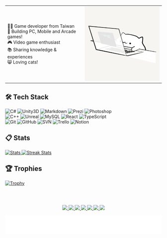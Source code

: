 <table style="border:none">
  <tr>
    <td>
      👨‍💻 Game developer from Taiwan <br/>
      🔨 Building PC, Mobile and Arcade games! <br/>
      🎮 Video game enthusiast <br/>
      📚 Sharing knowledge & experiences <br/>
      😸 Loving cats! <br/>
    </td>
    <td style="vertical-align: top">
      <img width="300" alt="hello!" src="Pics/BongoCat.gif" >
    </td>
  </tr>
</table>

## 🛠️ Tech Stack

![C#](https://img.shields.io/badge/-C%23%20-05122A?style=flat&logo=csharp)
![Unity3D](https://img.shields.io/badge/-Unity3D-05122A?style=flat&logo=Unity)
![Markdown](https://img.shields.io/badge/-Markdown-05122A?style=flat&logo=Markdown)
![Prezi](https://img.shields.io/badge/-Prezi-05122A?style=flat&logo=Prezi)
![Photoshop](https://img.shields.io/badge/-Photoshop-05122A?style=flat&logo=adobephotoshop)
<br />
![C++](https://img.shields.io/badge/-C%2B%2B-05122A?style=flat&logo=cplusplus)
![Unreal](https://img.shields.io/badge/-Unreal-05122A?style=flat&logo=UnrealEngine)
![MySQL](https://img.shields.io/badge/-MySQL-05122A?style=flat&logo=MySQL)
![React](https://img.shields.io/badge/-React-05122A?style=flat&logo=React)
![TypeScript](https://img.shields.io/badge/-TypeScript-05122A?style=flat&logo=TypeScript)
<br />
![Git](https://img.shields.io/badge/-Git-05122A?style=flat&logo=git)
![GitHub](https://img.shields.io/badge/-GitHub-05122A?style=flat&logo=github)
![SVN](https://img.shields.io/badge/-SVN-05122A?style=flat&logo=Subversion)
![Trello](https://img.shields.io/badge/-Trello-05122A?style=flat&logo=Trello)
![Notion](https://img.shields.io/badge/-Notion-05122A?style=flat&logo=Notion)

## 📋 Stats

<div>
    <a href="https://github-readme-stats.vercel.app">
        <img width="44.3%" alt="Stats" src="https://github-readme-stats.vercel.app/api?&count_private=true&include_all_commits=true&username=snoopyuj&theme=onedark&custom_title=GitHub+Stats&hide_border=true"/>
    </a>
    <a href="https://github-readme-streak-stats.herokuapp.com">
        <img width="49%" alt="Streak Stats" src="https://github-readme-streak-stats.herokuapp.com/?user=snoopyuj&theme=onedark&hide_border=true"/>
    </a>
    <!--<a href="https://github-readme-stats.vercel.app">
        <img width="44.3%" alt="top-langs" src="https://github-readme-stats.vercel.app/api/top-langs/?username=snoopyuj&layout=compact&theme=onedark&custom_title=Most+Used+Languages&hide_border=true"/>
    </a>-->
</div>

## 🏆 Trophies

<div>
    <a href="https://github.com/ryo-ma/github-profile-trophy">
        <img width="50%" alt="Trophy" src="https://github-profile-trophy.vercel.app/?username=snoopyuj&row=3&column=3&theme=onedark&no-frame=true"/>
    </a>    
</div>

<!--## **Medium**

<table style="border:none">
<tr>
<td>
TODO
</td>
</tr>
</table>-->

<br /><br />

<p id="socialIcons" align="center">
    <a href="mailto:bwaynesu@gmail.com" alt="bwaynesu@gmail.com">
        <img src="https://img.shields.io/badge/-✉️Email-c46a4c?style=flat-square&logo=email" />
    </a>
    <a href="https://portaly.cc/bwaynesu" alt="Portaly">
        <img src="https://img.shields.io/badge/-Portaly-862a83?style=flat-square&logo=portaly" />
    </a>
    <a href="https://linkedin.com/in/wayne-su-94804186" alt="LinkedIn">
        <img src="https://img.shields.io/badge/-LinkedIn-437ebc?style=flat-square&logo=linkedin" />
    </a>
    <a href="https://www.cakeresume.com/me/bwaynesu" alt="CakeResume">
        <img src="https://img.shields.io/badge/-CakeResume-13ab67?style=flat-square&logo=cakeresume" />
    </a>
    <a href="https://medium.com/@bwaynesu" alt="Medium">
        <img src="https://img.shields.io/badge/-Medium-black?style=flat-square&logo=medium" />
    </a>
    <a href="https://bwaynesu.wordpress.com/" alt="WordPress">
        <img src="https://img.shields.io/badge/-WordPress-0f8cc3?style=flat-square&logo=wordPress" />
    </a>
    <a href="https://discord.com/" alt="DC:ike2799">
        <img src="https://img.shields.io/badge/-DC%3A%0Aike2799-2530a2?style=flat-square&logo=discord" />
    </a>
</p>

<!-- https://loading.io/background/m-wave/ -->

![](Pics/footer.svg)
